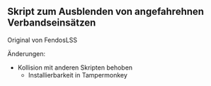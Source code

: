 ## Skript zum Ausblenden von angefahrehnen Verbandseinsätzen

Original von FendosLSS

Änderungen: 
  - Kollision mit anderen Skripten behoben
    - Installierbarkeit in Tampermonkey
